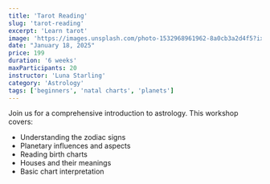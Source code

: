 ```yaml
---
title: 'Tarot Reading'
slug: 'tarot-reading'
excerpt: 'Learn tarot'
image: 'https://images.unsplash.com/photo-1532968961962-8a0cb3a2d4f5?ixlib=rb-4.0.3&auto=format&fit=crop&w=1950&q=80'
date: "January 18, 2025"
price: 199
duration: '6 weeks'
maxParticipants: 20
instructor: 'Luna Starling'
category: 'Astrology'
tags: ['beginners', 'natal charts', 'planets']
---
```


Join us for a comprehensive introduction to astrology. This workshop covers:

- Understanding the zodiac signs
- Planetary influences and aspects
- Reading birth charts
- Houses and their meanings
- Basic chart interpretation
